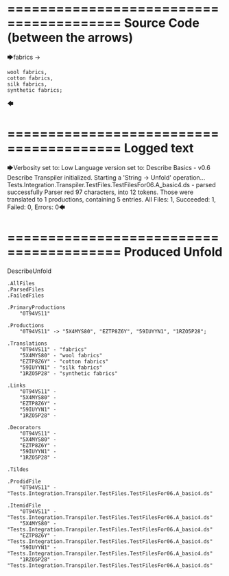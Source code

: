 ========================================
Source Code (between the arrows)
========================================

🡆fabrics ->

    wool fabrics,
    cotton fabrics,
    silk fabrics,
    synthetic fabrics;
🡄

========================================
Logged text
========================================

🡆Verbosity set to: Low
Language version set to: Describe Basics - v0.6
Describe Transpiler initialized.
Starting a 'String -> Unfold' operation...
Tests.Integration.Transpiler.TestFiles.TestFilesFor06.A_basic4.ds - parsed successfully
Parser red 97 characters, into 12 tokens.
Those were translated to 1 productions, containing 5 entries.
All Files: 1, Succeeded: 1, Failed: 0, Errors: 0🡄

========================================
Produced Unfold
========================================

DescribeUnfold

    .AllFiles
    .ParsedFiles
    .FailedFiles

    .PrimaryProductions
        "0T94VS11" 

    .Productions
        "0T94VS11" -> "5X4MYS80", "EZTP8Z6Y", "59IUYYN1", "1RZO5P28";

    .Translations
        "0T94VS11" - "fabrics"
        "5X4MYS80" - "wool fabrics"
        "EZTP8Z6Y" - "cotton fabrics"
        "59IUYYN1" - "silk fabrics"
        "1RZO5P28" - "synthetic fabrics"

    .Links
        "0T94VS11" - 
        "5X4MYS80" - 
        "EZTP8Z6Y" - 
        "59IUYYN1" - 
        "1RZO5P28" - 

    .Decorators
        "0T94VS11" - 
        "5X4MYS80" - 
        "EZTP8Z6Y" - 
        "59IUYYN1" - 
        "1RZO5P28" - 

    .Tildes

    .ProdidFile
        "0T94VS11" - "Tests.Integration.Transpiler.TestFiles.TestFilesFor06.A_basic4.ds"

    .ItemidFile
        "0T94VS11" - "Tests.Integration.Transpiler.TestFiles.TestFilesFor06.A_basic4.ds"
        "5X4MYS80" - "Tests.Integration.Transpiler.TestFiles.TestFilesFor06.A_basic4.ds"
        "EZTP8Z6Y" - "Tests.Integration.Transpiler.TestFiles.TestFilesFor06.A_basic4.ds"
        "59IUYYN1" - "Tests.Integration.Transpiler.TestFiles.TestFilesFor06.A_basic4.ds"
        "1RZO5P28" - "Tests.Integration.Transpiler.TestFiles.TestFilesFor06.A_basic4.ds"

